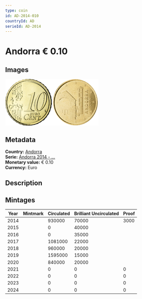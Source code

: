 ```yaml
---
type: coin
id: AD-2014-010
countryId: AD
serieId: AD-2014
---
```


# Andorra € 0.10

## Images

<img src="../../../Images/common-2007-010.webp" height="150" alt="Front image"><img src="Images/andorra-2014-010.webp" height="150" alt="Back image">

## Metadata

**Country:** [Andorra](../index.md)\
**Serie:** [Andorra 2014 - ...](index.md)\
**Monetary value:** € 0.10\
**Currency:** Euro

## Description

## Mintages

| Year | Mintmark | Circulated | Brilliant Uncirculated | Proof |
| ---- | -------- | ---------- | ---------------------- | ----- |
| 2014 |          | 930000     | 70000                  | 3000  |
| 2015 |          | 0          | 40000                  |       |
| 2016 |          | 0          | 35000                  |       |
| 2017 |          | 1081000    | 22000                  |       |
| 2018 |          | 960000     | 20000                  |       |
| 2019 |          | 1595000    | 15000                  |       |
| 2020 |          | 840000     | 20000                  |       |
| 2021 |          | 0          | 0                      | 0     |
| 2022 |          | 0          | 0                      | 0     |
| 2023 |          | 0          | 0                      | 0     |
| 2024 |          | 0          | 0                      | 0     |
